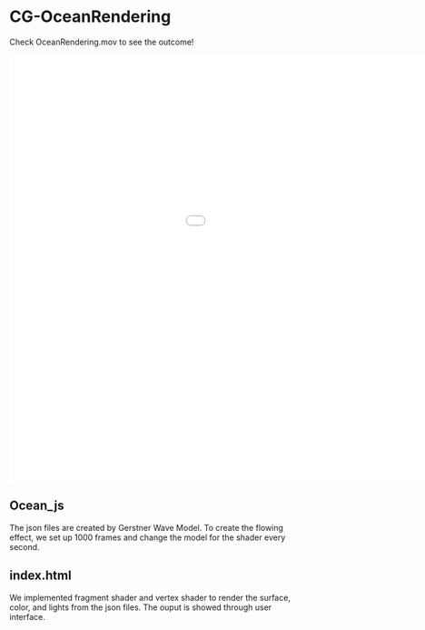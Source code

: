 # CG-OceanRendering
Check OceanRendering.mov to see the outcome!
<iframe src='//gifs.com/embed/oceanrendering-mOK0z9' frameborder='0' scrolling='no' width='1222px' height='752px' style='-webkit-backface-visibility: hidden;-webkit-transform: scale(1);' ></iframe>

## Ocean_js
The json files are created by Gerstner Wave Model. To create the flowing effect, we set up 1000 frames and change the model for the shader every second.

## index.html
We implemented fragment shader and vertex shader to render the surface, color, and lights from the json files. The ouput is showed through user interface.

